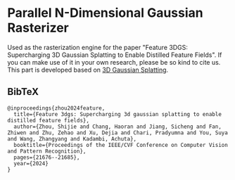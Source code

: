 # Parallel N-Dimensional Gaussian Rasterizer

Used as the rasterization engine for the paper "Feature 3DGS: Supercharging 3D Gaussian Splatting to Enable Distilled Feature Fields". If you can make use of it in your own research, please be so kind to cite us. This part is developed based on [3D Gaussian Splatting](https://github.com/graphdeco-inria/diff-gaussian-rasterization/tree/59f5f77e3ddbac3ed9db93ec2cfe99ed6c5d121d).

<section class="section" id="BibTeX">
  <div class="container is-max-desktop content">
    <h2 class="title">BibTeX</h2>
    <pre><code>@inproceedings{zhou2024feature,
  title={Feature 3dgs: Supercharging 3d gaussian splatting to enable distilled feature fields},
  author={Zhou, Shijie and Chang, Haoran and Jiang, Sicheng and Fan, Zhiwen and Zhu, Zehao and Xu, Dejia and Chari, Pradyumna and You, Suya and Wang, Zhangyang and Kadambi, Achuta},
  booktitle={Proceedings of the IEEE/CVF Conference on Computer Vision and Pattern Recognition},
  pages={21676--21685},
  year={2024}
}</code></pre>
  </div>
</section>